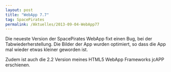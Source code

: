 ```yaml
---
layout: post
title: "WebApp 7.7"
tag: SpacePirates
permalink: /Aktuelles/2013-09-04-WebApp77
---
```


Die neueste Version der SpacePirates WebApp fixt einen Bug, bei der Tabwiederherstellung. Die Bilder der App wurden optimiert, so dass die App mal wieder etwas kleiner geworden ist.

Zudem ist auch die 2.2 Version meines HTML5 WebApp Frameworks jcAPP erschienen.
